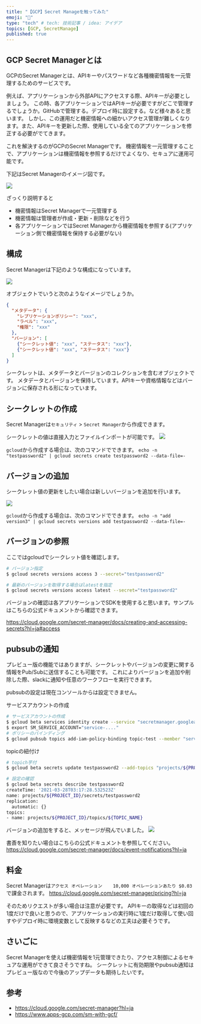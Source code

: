 ```yaml
---
title: "【GCP】Secret Manageを触ってみた"
emoji: "🙌"
type: "tech" # tech: 技術記事 / idea: アイデア
topics: [GCP, SecretManage]
published: true
---
```


## GCP Secret Managerとは
GCPのSecret Managerとは、APIキーやパスワードなど各種機密情報を一元管理するためのサービスです。

例えば、アプリケーションから外部APIにアクセスする際、APIキーが必要としましょう。
この時、各アプリケーションではAPIキーが必要ですがどこで管理するでしょうか。GitHubで管理する。デプロイ時に設定する。など様々あると思います。
しかし、この運用だと機密情報への細かいアクセス管理が難しくなります。また、APIキーを更新した際、使用している全てのアプリケーションを修正する必要がでてきます。

これを解決するのがGCPのSecret Managerです。
機密情報を一元管理することで、アプリケーションは機密情報を参照するだけでよくなり、セキュアに運用可能です。

下記はSecret Managerのイメージ図です。

![](https://storage.googleapis.com/zenn-user-upload/c5y1w70t4yfocf83sxjedyuyi2er)

ざっくり説明すると

- 機密情報はSecret Managerで一元管理する
- 機密情報は管理者が作成・更新・削除などを行う
- 各アプリケーションではSecret Managerから機密情報を参照する(アプリケーション側で機密情報を保持する必要がない)

## 構成

Secret Managerは下記のような構成になっています。

![](https://storage.googleapis.com/zenn-user-upload/a29lf9dap24iv9q0y5b441xr4d5z)

オブジェクトでいうと次のようなイメージでしょうか。

```json
{
  "メタデータ": {
    "レプリケーションポリシー": "xxx",
    "ラベル": "xxx",
    "権限": "xxx"
  },
  "バージョン": [
    {"シークレット値": "xxx", "ステータス": "xxx"},
    {"シークレット値": "xxx", "ステータス": "xxx"}
  ]
}
```

シークレットは、メタデータとバージョンのコレクションを含むオブジェクトです。
メタデータとバージョンを保持しています。APIキーや資格情報などはバージョンに保存される形になっています。

## シークレットの作成

Secret Managerは`セキュリティ` > `Secret Manager`から作成できます。

シークレットの値は直接入力とファイルインポートが可能です。
![](https://storage.googleapis.com/zenn-user-upload/fb0jp0nb6ek30epw87zjkkew8obr)

`gcloud`から作成する場合は、次のコマンドでできます。
`echo -n "testpassword2" | gcloud secrets create testpassword2 --data-file=-`

## バージョンの追加

シークレット値の更新をしたい場合は新しいバージョンを追加を行います。

![](https://storage.googleapis.com/zenn-user-upload/hzl1jht650a4kynb41dz0jzyjk4s)

`gcloud`から作成する場合は、次のコマンドでできます。
`echo -n "add version3" | gcloud secrets versions add testpassword2 --data-file=-`

## バージョンの参照

ここではgcloudでシークレット値を確認します。

```bash
# バージョン指定
$ gcloud secrets versions access 3 --secret="testpassword2"

# 最新のバージョンを取得する場合はlatestを指定
$ gcloud secrets versions access latest --secret="testpassword2"
```

バージョンの確認は各アプリケーションでSDKを使用すると思います。サンプルはこちらの公式ドキュメントから確認できます。

https://cloud.google.com/secret-manager/docs/creating-and-accessing-secrets?hl=ja#access

## pubsubの通知

プレビュー版の機能ではありますが、シークレットやバージョンの変更に関する情報をPub/Subに送信することも可能です。
これによりバージョンを追加や削除した際、slackに通知や任意のワークフローを実行できます。

pubsubの設定は現在コンソールからは設定できません。

サービスアカウントの作成
```bash
# サービスアカウントの作成
$ gcloud beta services identity create --service "secretmanager.googleapis.com"
$ export SM_SERVICE_ACCOUNT="service-...."
# ポリシーのバインディング
$ gcloud pubsub topics add-iam-policy-binding topic-test --member "serviceAccount:${SM_SERVICE_ACCOUNT}" --role "roles/pubsub.publisher"
```

topicの紐付け

```bash
# topich芋付
$ gcloud beta secrets update testpassword2 --add-topics "projects/${PROJECT_ID}/topics/${TOPIC_NAME}"

# 設定の確認
$ gcloud beta secrets describe testpassword2
createTime: '2021-03-28T03:17:28.532523Z'
name: projects/${PROJECT_ID}/secrets/testpassword2
replication:
  automatic: {}
topics:
- name: projects/${PROJECT_ID}/topics/${TOPIC_NAME}
```

バージョンの追加をすると、メッセージが飛んでいました。
![](https://storage.googleapis.com/zenn-user-upload/68zwpc2grvf9o4o3fr6phu7cnwk2)

書斎を知りたい場合はこちらの公式ドキュメントを参照してください。
https://cloud.google.com/secret-manager/docs/event-notifications?hl=ja

## 料金

Secret Managerは`アクセス オペレーション	10,000 オペレーションあたり $0.03`で課金されます。
https://cloud.google.com/secret-manager/pricing?hl=ja

そのためリクエストが多い場合は注意が必要です。
APIキーの取得などは初回の1度だけで良いと思うので、アプリケーションの実行時に1度だけ取得して使い回すやデプロイ時に環境変数として反映するなどの工夫は必要そうです。

## さいごに

Secret Managerを使えば機密情報を1元管理できたり、アクセス制御によるセキュアな運用ができて良さそうですね。
シークレットに有効期限やpubsub通知はプレビュー版なので今後のアップデータも期待したいです。

## 参考

- https://cloud.google.com/secret-manager?hl=ja
- https://www.apps-gcp.com/sm-with-gcf/
